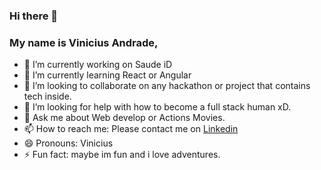 ### Hi there 👋

### My name is Vinicius Andrade,

- 🔭 I’m currently working on Saude iD
- 🌱 I’m currently learning React or Angular
- 👯 I’m looking to collaborate on any hackathon or project that contains tech inside.
- 🤔 I’m looking for help with how to become a full stack human xD.
- 💬 Ask me about Web develop or Actions Movies.
- 📫 How to reach me: Please contact me on <a href="https://www.linkedin.com/in/vin%C3%ADcius-andrade-7474a2159/">Linkedin</a>
- 😄 Pronouns: Vinicius
- ⚡ Fun fact: maybe im fun and i love adventures.
